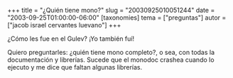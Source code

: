 +++
title = "¿Quién tiene mono?"
slug = "20030925010051244"
date = "2003-09-25T01:00:00-06:00"
[taxonomies]
tema = ["preguntas"]
autor = ["jacob israel cervantes luevano"]
+++

¿Cómo les fue en el Gulev? ¡Yo también fuí!

Quiero preguntarles: ¿quién tiene mono completo?, o sea, con todas la
documentación y librerías. Sucede que el monodoc crashea cuando lo
ejecuto y me dice que faltan algunas librerías.
